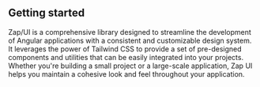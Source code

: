## Getting started

Zap/UI is a comprehensive library designed to streamline the development of
Angular applications with a consistent and customizable design system. It
leverages the power of Tailwind CSS to provide a set of pre-designed
components and utilities that can be easily integrated into your projects.
Whether you're building a small project or a large-scale application, Zap UI
helps you maintain a cohesive look and feel throughout your application.
